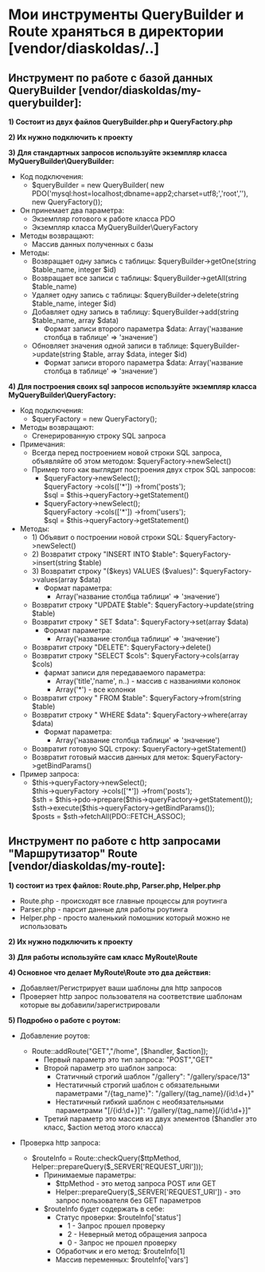 
<h1>Мои инструменты QueryBuilder и Route храняться в директории [vendor/diaskoldas/..]</h1>

<h2>Инструмент по работе с базой данных QueryBuilder [vendor/diaskoldas/my-querybuilder]:</h2>
<p><b>1) Состоит из двух файлов QueryBuilder.php и QueryFactory.php</b></p>
<p><b>2) Их нужно подключить к проекту</b></p>
<p><b>3) Для стандартных запросов используйте экземпляр класса MyQueryBuilder\QueryBuilder:</b></p>
<ul>
<li>
Код подключения:
<ul>
<li>$queryBuilder = new QueryBuilder( new PDO('mysql:host=localhost;dbname=app2;charset=utf8;','root',''), new QueryFactory());
</li>
</ul>
</li>
<li>
Он принемает два параметра:
<ul>
<li>Экземпляр готового к работе класса PDO</li>
<li>Экземпляр класса MyQueryBuilder\QueryFactory</li>
</ul>
</li>
<li>
Методы возвращают:
<ul>
<li>Массив данных полученных с базы</li>
</ul>
</li>
<li>
Методы:
<ul>
<li>Возвращает одну запись с таблицы: $queryBuilder->getOne(string $table_name, integer $id)</li>
<li>Возвращает все записи с таблицы: $queryBuilder->getAll(string $table_name)</li>
<li>Удаляет одну запись с таблицы: $queryBuilder->delete(string $table_name, integer $id)</li>
<li>
Добавляет одну запись в таблицу: $queryBuilder->add(string $table_name, array $data)
<ul>
<li>Формат записи второго параметра $data: Array('название столбца в таблице' => 'значение')</li>
</ul>
</li>
<li>
Обновляет значения одной записи в таблице: $queryBuilder->update(string $table, array $data, integer $id)
<ul>
<li>Формат записи второго параметра $data: Array('название столбца в таблице' => 'значение')</li>
</ul>
</li>
</ul>
</li>
</ul>
<p><b>4) Для построения своих sql запросов используйте экземпляр класса MyQueryBuilder\QueryFactory:</b></p>
<ul>
<li>
Код подключения:
<ul>
<li>$queryFactory = new QueryFactory();</li>
</ul>
</li>
<li>
Методы возвращают:
<ul>
<li>Сгенерированную строку SQL запроса</li>
</ul>
</li>
<li>
Примечания:
<ul>
<li>Всегда перед построением новой строки SQL запроса, объявляйте об этом методом: $queryFactory->newSelect()</li>
<li>
Пример того как выглядит построения двух строк SQL запросов:
<ul>
<li>
$queryFactory->newSelect();<br>
$queryFactory ->cols(['*']) ->from('posts');<br>
$sql = $this->queryFactory->getStatement()
</li>
<li>
$queryFactory->newSelect();<br>
$queryFactory ->cols(['*']) ->from('users');<br>
$sql = $this->queryFactory->getStatement()
</li>
</ul>
</li>
</ul>
</li>
<li>
Методы:
<ul>
<li>1) Объявит о построении новой строки SQL: $queryFactory->newSelect()</li>
<li>2) Возвратит строку "INSERT INTO $table": $queryFactory->insert(string $table)</li>
<li>
3) Возвратит строку "($keys) VALUES ($values)": $queryFactory->values(array $data)
<ul>
<li>
Формат параметра:
<ul>
<li>Array('название столбца таблици' => 'значение')</li>
</ul>
</li>
</ul>
</li>
<li>Возвратит строку "UPDATE $table": $queryFactory->update(string $table)</li>
<li>
Возвратит строку " SET $data": $queryFactory->set(array $data)
<ul>
<li>
Формат параметра:
<ul>
<li>Array('название столбца таблици' => 'значение')</li>
</ul>
</li>
</ul>
</li>
<li>Возвратит строку "DELETE": $queryFactory->delete()</li>
<li>
Возвратит строку "SELECT $cols": $queryFactory->cols(array $cols)
<ul>
<li>
фармат записи для передаваемого параметра:
<ul>
<li>Array('title','name', n..) - массив с названиями колонок</li>
<li>Array('*') - все колонки</li>
</ul>
</li>
</ul>
</li>
<li>Возвратит строку " FROM $table": $queryFactory->from(string $table)</li>
<li>
Возвратит строку " WHERE $data": $queryFactory->where(array $data)
<ul>
<li>
Формат параметра:
<ul>
<li>Array('название столбца таблици' => 'значение')</li>
</ul>
</li>
</ul>
</li>
<li>Возвратит готовую SQL строку: $queryFactory->getStatement()</li>
<li>Возвратит готовый массив данных для меток: $queryFactory->getBindParams()</li>
</ul>
</li>
<li>
Пример запроса:
<ul>
<li>
$this->queryFactory->newSelect();<br>
$this->queryFactory ->cols(['*']) ->from('posts');<br>
$sth = $this->pdo->prepare($this->queryFactory->getStatement());<br>
$sth->execute($this->queryFactory->getBindParams());<br>
$posts = $sth->fetchAll(PDO::FETCH_ASSOC);
</li>
</ul>
</li>
</ul>

<h2>Инструмент по работе с http запросами "Маршрутизатор" Route [vendor/diaskoldas/my-route]:</h2>

<p><b>1) состоит из трех файлов: Route.php, Parser.php, Helper.php</b></p>
<ul>
<li>Route.php - происходят все главные процессы для роутинга</li>
<li>Parser.php - парсит данные для работы роутинга</li>
<li>Helper.php - просто маленький помошник который можно не использовать</li>
</ul>
<p><b>2) Их нужно подключить к проекту</b></p>
<p><b>3) Для работы используйте сам класс MyRoute\Route</b></p>
<p><b>4) Основное что делает MyRoute\Route это два действия:</b></p>
<ul>
<li>Добавляет/Регистрирует ваши шаблоны для http запросов</li>
<li>Проверяет http запрос пользователя на соответствие шаблонам которые вы добавили/зарегистрировали</li>
</ul>
<p><b>5) Подробно о работе с роутом:</b></p>
<ul>
<li>
<p>Добавление роутов:</p>
<ul>
<li>
Route::addRoute("GET","/home", [$handler, $action]);
<ul>
<li>Первый параметр это тип запроса: "POST","GET"</li>
<li>
Второй параметр это шаблон запроса:
<ul>
<li>Статичный строгий шаблон "/gallery": "/gallery/space/13"</li>
<li>Нестатичный строгий шаблон с обязательными параметрами "/{tag_name}": "/gallery/{tag_name}/{id:\d+}"</li>
<li>Нестатичный гибкий шаблон с необязательными параметрами "[/{id:\d+}]": "/gallery/{tag_name}[/{id:\d+}]"</li>
</ul>
</li>
<li>Третий параметр это массив из двух элементов ($handler это класс, $action метод этого класса)</li>
</ul>
</li>
</ul>
</li>
<li>
<p>Проверка http запроса:</p>
<ul>
<li>
$routeInfo = Route::checkQuery($ttpMethod, Helper::prepareQuery($_SERVER['REQUEST_URI']));
<ul>
<li>
Принимаемые параметры:
<ul>
<li>$ttpMethod - это метод запроса POST или GET</li>
<li>Helper::prepareQuery($_SERVER['REQUEST_URI']) - это запрос пользователя без GET параметров</li>
</ul>
</li>
</ul>
<ul>
<li>
$routeInfo будет содержать в себе:
<ul>
<li>
Статус проверки: $routeInfo['status']
<ul>
<li>1 - Запрос прошел проверку</li>
<li>2 - Неверный метод обращения запроса</li>
<li>0 - Запрос не прошел проверку</li>
</ul>
</li>
<li>Обработчик и его метод: $routeInfo[1]</li>
<li>Массив переменных: $routeInfo['vars']</li>
</ul>
</li>
</ul>
</li>
</ul>
</li>
</ul>
